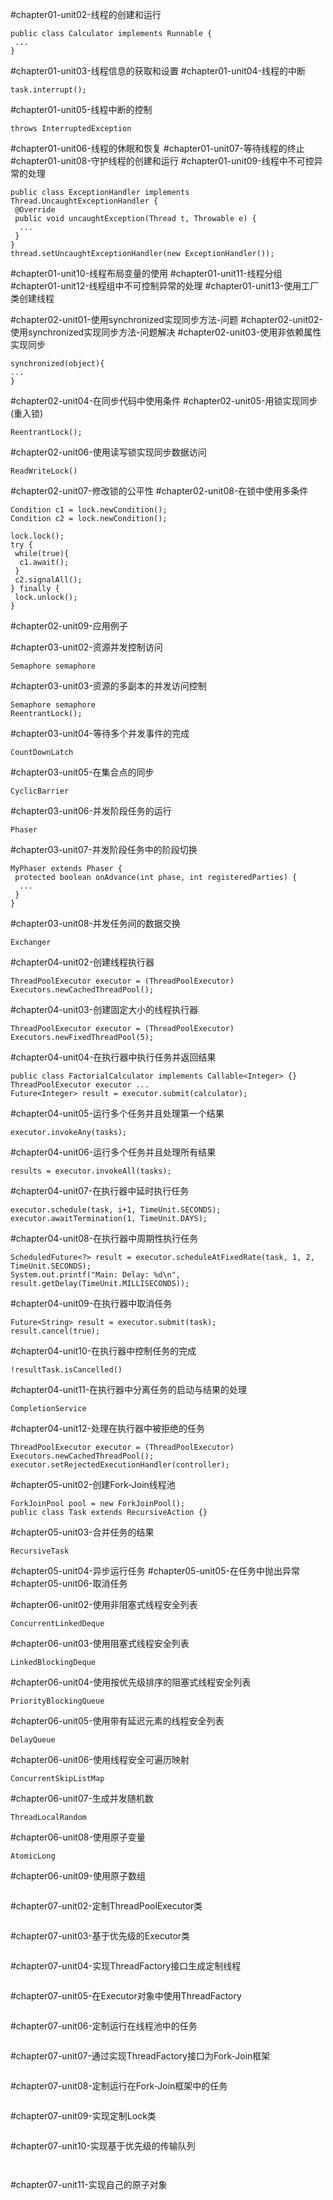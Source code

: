 #chapter01-unit02-线程的创建和运行
```
public class Calculator implements Runnable {
 ...
}
```
#chapter01-unit03-线程信息的获取和设置
#chapter01-unit04-线程的中断
```
task.interrupt(); 
```
#chapter01-unit05-线程中断的控制
```
throws InterruptedException
```
#chapter01-unit06-线程的休眠和恢复
#chapter01-unit07-等待线程的终止
#chapter01-unit08-守护线程的创建和运行
#chapter01-unit09-线程中不可控异常的处理
```
public class ExceptionHandler implements Thread.UncaughtExceptionHandler {
 @Override
 public void uncaughtException(Thread t, Throwable e) {
  ...
 }
}
thread.setUncaughtExceptionHandler(new ExceptionHandler());
```
#chapter01-unit10-线程布局变量的使用
#chapter01-unit11-线程分组
#chapter01-unit12-线程组中不可控制异常的处理
#chapter01-unit13-使用工厂类创建线程

#chapter02-unit01-使用synchronized实现同步方法-问题
#chapter02-unit02-使用synchronized实现同步方法-问题解决
#chapter02-unit03-使用非依赖属性实现同步
```
synchronized(object){
...
}
```
#chapter02-unit04-在同步代码中使用条件
#chapter02-unit05-用锁实现同步(重入锁)
```
ReentrantLock();
```
#chapter02-unit06-使用读写锁实现同步数据访问
```
ReadWriteLock()
```
#chapter02-unit07-修改锁的公平性
#chapter02-unit08-在锁中使用多条件
```
Condition c1 = lock.newCondition();
Condition c2 = lock.newCondition();

lock.lock();
try {
 while(true){
  c1.await();
 }
 c2.signalAll();
} finally {
 lock.unlock();
}
```
#chapter02-unit09-应用例子

#chapter03-unit02-资源并发控制访问
```
Semaphore semaphore
```
#chapter03-unit03-资源的多副本的并发访问控制
```
Semaphore semaphore
ReentrantLock();
```
#chapter03-unit04-等待多个并发事件的完成
```
CountDownLatch
```
#chapter03-unit05-在集合点的同步
```
CyclicBarrier
```
#chapter03-unit06-并发阶段任务的运行
```
Phaser
```
#chapter03-unit07-并发阶段任务中的阶段切换
```
MyPhaser extends Phaser {
 protected boolean onAdvance(int phase, int registeredParties) {
  ...
 }
}
```
#chapter03-unit08-并发任务间的数据交换
```
Exchanger
```

#chapter04-unit02-创建线程执行器
```
ThreadPoolExecutor executor = (ThreadPoolExecutor) Executors.newCachedThreadPool();
```
#chapter04-unit03-创建固定大小的线程执行器
```
ThreadPoolExecutor executor = (ThreadPoolExecutor) Executors.newFixedThreadPool(5);
```
#chapter04-unit04-在执行器中执行任务并返回结果
```
public class FactorialCalculator implements Callable<Integer> {}
ThreadPoolExecutor executor ...
Future<Integer> result = executor.submit(calculator);
```
#chapter04-unit05-运行多个任务并且处理第一个结果
```
executor.invokeAny(tasks);
```
#chapter04-unit06-运行多个任务并且处理所有结果
```
results = executor.invokeAll(tasks);
```
#chapter04-unit07-在执行器中延时执行任务
```
executor.schedule(task, i+1, TimeUnit.SECONDS);
executor.awaitTermination(1, TimeUnit.DAYS);
```
#chapter04-unit08-在执行器中周期性执行任务
```
ScheduledFuture<?> result = executor.scheduleAtFixedRate(task, 1, 2, TimeUnit.SECONDS);
System.out.printf("Main: Delay: %d\n", result.getDelay(TimeUnit.MILLISECONDS));
```
#chapter04-unit09-在执行器中取消任务
```
Future<String> result = executor.submit(task);
result.cancel(true);
```
#chapter04-unit10-在执行器中控制任务的完成
```
!resultTask.isCancelled()
```
#chapter04-unit11-在执行器中分离任务的启动与结果的处理
```
CompletionService
```
#chapter04-unit12-处理在执行器中被拒绝的任务
```
ThreadPoolExecutor executor = (ThreadPoolExecutor) Executors.newCachedThreadPool();
executor.setRejectedExecutionHandler(controller);
```

#chapter05-unit02-创建Fork-Join线程池
```
ForkJoinPool pool = new ForkJoinPool();
public class Task extends RecursiveAction {}
```
#chapter05-unit03-合并任务的结果
```
RecursiveTask
```
#chapter05-unit04-异步运行任务
#chapter05-unit05-在任务中抛出异常
#chapter05-unit06-取消任务

#chapter06-unit02-使用非阻塞式线程安全列表
```
ConcurrentLinkedDeque
```
#chapter06-unit03-使用阻塞式线程安全列表
```
LinkedBlockingDeque
```
#chapter06-unit04-使用按优先级排序的阻塞式线程安全列表
```
PriorityBlockingQueue
```
#chapter06-unit05-使用带有延迟元素的线程安全列表
```
DelayQueue
```
#chapter06-unit06-使用线程安全可遍历映射
```
ConcurrentSkipListMap
```
#chapter06-unit07-生成并发随机数
```
ThreadLocalRandom
```
#chapter06-unit08-使用原子变量
```
AtomicLong
```
#chapter06-unit09-使用原子数组
```
```

#chapter07-unit02-定制ThreadPoolExecutor类
```
```
#chapter07-unit03-基于优先级的Executor类
```
```
#chapter07-unit04-实现ThreadFactory接口生成定制线程
```
```
#chapter07-unit05-在Executor对象中使用ThreadFactory
```
```
#chapter07-unit06-定制运行在线程池中的任务
```
```
#chapter07-unit07-通过实现ThreadFactory接口为Fork-Join框架
```
```
#chapter07-unit08-定制运行在Fork-Join框架中的任务
```
```
#chapter07-unit09-实现定制Lock类
```
```
#chapter07-unit10-实现基于优先级的传输队列
```
```
```
```
#chapter07-unit11-实现自己的原子对象
